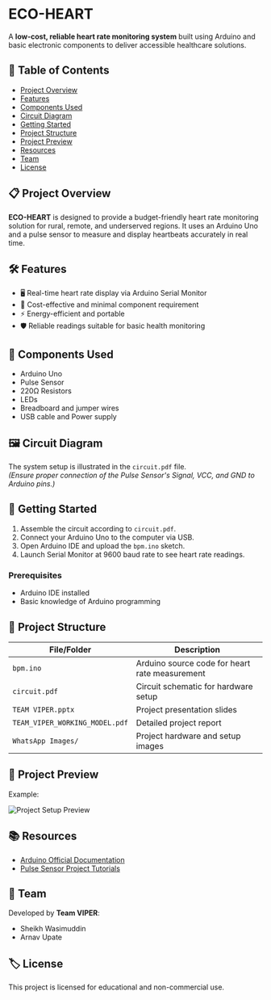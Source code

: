 # ECO-HEART

A **low-cost, reliable heart rate monitoring system** built using Arduino and basic electronic components to deliver accessible healthcare solutions.

## 📝 Table of Contents

- [Project Overview](#project-overview)
- [Features](#features)
- [Components Used](#components-used)
- [Circuit Diagram](#circuit-diagram)
- [Getting Started](#getting-started)
- [Project Structure](#project-structure)
- [Project Preview](#project-preview)
- [Resources](#resources)
- [Team](#team)
- [License](#license)

## 📋 Project Overview

**ECO-HEART** is designed to provide a budget-friendly heart rate monitoring solution for rural, remote, and underserved regions. It uses an Arduino Uno and a pulse sensor to measure and display heartbeats accurately in real time.

## 🛠️ Features

- 🖥️ Real-time heart rate display via Arduino Serial Monitor
- 💸 Cost-effective and minimal component requirement
- ⚡ Energy-efficient and portable
- 🛡️ Reliable readings suitable for basic health monitoring

## 🧩 Components Used

- Arduino Uno
- Pulse Sensor
- 220Ω Resistors
- LEDs
- Breadboard and jumper wires
- USB cable and Power supply

## 🖼️ Circuit Diagram

The system setup is illustrated in the `circuit.pdf` file.  
*(Ensure proper connection of the Pulse Sensor's Signal, VCC, and GND to Arduino pins.)*

## 🚀 Getting Started

1. Assemble the circuit according to `circuit.pdf`.
2. Connect your Arduino Uno to the computer via USB.
3. Open Arduino IDE and upload the `bpm.ino` sketch.
4. Launch Serial Monitor at 9600 baud rate to see heart rate readings.

### Prerequisites

- Arduino IDE installed
- Basic knowledge of Arduino programming

## 📂 Project Structure

| File/Folder | Description |
|-------------|-------------|
| `bpm.ino` | Arduino source code for heart rate measurement |
| `circuit.pdf` | Circuit schematic for hardware setup |
| `TEAM VIPER.pptx` | Project presentation slides |
| `TEAM_VIPER_WORKING_MODEL.pdf` | Detailed project report |
| `WhatsApp Images/` | Project hardware and setup images |

## 📸 Project Preview



Example:

![Project Setup Preview](link-to-your-image-if-hosted)

## 📚 Resources

- [Arduino Official Documentation](https://www.arduino.cc/en/Guide/HomePage)
- [Pulse Sensor Project Tutorials](https://pulsesensor.com/pages/code-and-guide)

## 👥 Team

Developed by **Team VIPER**:

- Sheikh Wasimuddin
- Arnav Upate

## 🏷️ License

This project is licensed for educational and non-commercial use.

